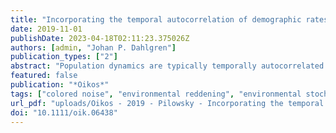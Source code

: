 ```yaml
---
title: "Incorporating the temporal autocorrelation of demographic rates into structured population models"
date: 2019-11-01
publishDate: 2023-04-18T02:11:23.375026Z
authors: [admin, "Johan P. Dahlgren"]
publication_types: ["2"]
abstract: "Population dynamics are typically temporally autocorrelated: population sizes are positively or negatively correlated with past population sizes. Previous studies have found that positive temporal autocorrelation increases the risk of extinction due to ‘inertia’ that prolongs downward fluctuations in population size. However, temporal autocorrelation has not yet been analyzed at the level of life cycle transitions. We developed an R package, colorednoise, which creates stochastic matrix population projections with distinct temporal autocorrelation values for each matrix element. We used it to analyze long-term demographic data on 25 populations from the COMADRE and COMPADRE databases and simulate their stochastic dynamics. We found a broad range of temporal autocorrelation across species, populations and life cycle stages. The number of stage-classes in the matrix strongly affected the temporal autocorrelation of the growth rate. In the plant populations, reproduction transitions had more negative temporal autocorrelation than survival transitions, and matrices dominated by positive temporal autocorrelation had higher extinction risk, while in animal populations transition type was not associated with noise color. Our results indicate that temporal autocorrelation varies across life cycle transitions, even among populations of the same species. We present the colorednoise package for researchers to analyze the temporal autocorrelation of structured demographic rates."
featured: false
publication: "*Oikos*"
tags: ["colored noise", "environmental reddening", "environmental stochasticity", "matrix population models", "temporal autocorrelation"]
url_pdf: "uploads/Oikos - 2019 - Pilowsky - Incorporating the temporal autocorrelation of demographic rates into structured population models.pdf"
doi: "10.1111/oik.06438"
---
```


